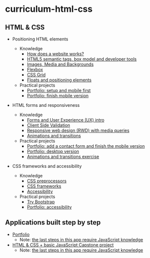# curriculum-html-css


## HTML & CSS
- Positioning HTML elements
    - Knowledge
      - [How does a website works?](how_website_works.md)
      - [HTML5 semantic tags, box model and developer tools](html5.md)
      - [Images, Media and Backgrounds](images_media_backgrounds.md)
      - [Flexbox](flexbox.md)
      - [CSS Grid](grid.md)
      - [Floats and positioning elements](floats.md)
    - Practical projects
        - [Portfolio: setup and mobile first](portfolio/1_setup.md)
        - [Portfolio: finish mobile version](portfolio/2_mobile.md)
- HTML forms and responsiveness
    - Knowledge
        - [Forms and User Experience (UX) intro](forms_validation.md)
        - [Client Side Validation](client_side_validation.md)
        - [Responsive web design (RWD) with media queries](responsivness.md)
        - [Animations and transitions](animations.md)
    - Practical projects
         - [Portfolio: add a contact form and finish the mobile version](portfolio/3_contact_form.md)
         - [Portfolio: desktop version](portfolio/4_desktop_version.md)
         - [Animations and transitions exercise](animations_exercise.md)
         
- CSS frameworks and accessibility
    - Knowledge
        - [CSS preprocessors](css_preprocessors.md)
        - [CSS frameworks](css-frameworks.md)
        - [Accessibility](accessibility.md)
    - Practical projects
         - [Try Bootstrap](bootstrap-exercise.md)
         - [Portfolio: accessibility](portfolio/6_accessability.md)

## Applications built step by step

- [Portfolio](portfolio/sneak_peek.md)
    - Note: [the last steps in this app require JavaScript knowledge](https://github.com/microverseinc/curriculum-javascript/tree/main)
- [HTML & CSS + basic JavaScript Capstone project](capstone/business_requirements.md)
    - Note: [the last steps in this app require JavaScript knowledge](https://github.com/microverseinc/curriculum-javascript/tree/main)
